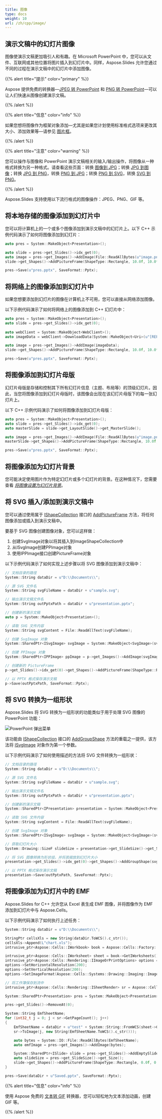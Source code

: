 ```yaml
---
title: 图像
type: docs
weight: 10
url: /zh/cpp/image/
---
```



## **演示文稿中的幻灯片图像**

图像使演示文稿更加吸引人和有趣。在 Microsoft PowerPoint 中，您可以从文件、互联网或其他位置将图片插入到幻灯片中。同样，Aspose.Slides 允许您通过不同的过程在演示文稿中的幻灯片中添加图像。

{{% alert title="提示" color="primary" %}} 

Aspose 提供免费的转换器—[JPEG 转 PowerPoint](https://products.aspose.app/slides/import/jpg-to-ppt) 和 [PNG 转 PowerPoint](https://products.aspose.app/slides/import/png-to-ppt)—可以让人们快速从图像创建演示文稿。

{{% /alert %}} 

{{% alert title="信息" color="info" %}}

如果您想将图像作为框架对象添加—尤其是如果您计划使用标准格式选项来更改其大小、添加效果等—请参见 [图片框](/slides/zh/cpp/picture-frame/)。 

{{% /alert %}} 

{{% alert title="注意" color="warning" %}}

您可以操作与图像和 PowerPoint 演示文稿相关的输入/输出操作，将图像从一种格式转换为另一种格式。请查看这些页面：转换 [图像到 JPG](https://products.aspose.com/slides/cpp/conversion/image-to-jpg/)；转换 [JPG 到图像](https://products.aspose.com/slides/cpp/conversion/jpg-to-image/)；转换 [JPG 到 PNG](https://products.aspose.com/slides/cpp/conversion/jpg-to-png/)，转换 [PNG 到 JPG](https://products.aspose.com/slides/cpp/conversion/png-to-jpg/)；转换 [PNG 到 SVG](https://products.aspose.com/slides/cpp/conversion/png-to-svg/)，转换 [SVG 到 PNG](https://products.aspose.com/slides/cpp/conversion/svg-to-png/)。

{{% /alert %}}

Aspose.Slides 支持使用以下流行格式的图像操作：JPEG、PNG、GIF 等。

## **将本地存储的图像添加到幻灯片中**

您可以将计算机上的一个或多个图像添加到演示文稿中的幻灯片上。以下 C++ 示例代码演示了如何将图像添加到幻灯片：

``` cpp
auto pres = System::MakeObject<Presentation>();

auto slide = pres->get_Slides()->idx_get(0);
auto image = pres->get_Images()->AddImage(File::ReadAllBytes(u"image.png"));
slide->get_Shapes()->AddPictureFrame(ShapeType::Rectangle, 10.0f, 10.0f, 100.0f, 100.0f, image);

pres->Save(u"pres.pptx", SaveFormat::Pptx);
```

## **将网络上的图像添加到幻灯片中**

如果您想要添加到幻灯片的图像在计算机上不可用，您可以直接从网络添加图像。

以下示例代码演示了如何将网络上的图像添加到 C++ 幻灯片中：

``` cpp
auto pres = System::MakeObject<Presentation>();
auto slide = pres->get_Slides()->idx_get(0);
    
auto webClient = System::MakeObject<WebClient>();
auto imageData = webClient->DownloadData(System::MakeObject<Uri>(u"[REPLACE WITH URL]"));

auto image = pres->get_Images()->AddImage(imageData);
slide->get_Shapes()->AddPictureFrame(ShapeType::Rectangle, 10.0f, 10.0f, 100.0f, 100.0f, image);

pres->Save(u"pres.pptx", SaveFormat::Pptx);
```

## **将图像添加到幻灯片母版**

幻灯片母版是存储和控制其下所有幻灯片信息（主题、布局等）的顶级幻灯片。因此，当您将图像添加到幻灯片母版时，该图像会出现在该幻灯片母版下的每一张幻灯片上。

以下 C++ 示例代码演示了如何将图像添加到幻灯片母版：

``` cpp
auto pres = System::MakeObject<Presentation>();
auto slide = pres->get_Slides()->idx_get(0);
auto masterSlide = slide->get_LayoutSlide()->get_MasterSlide();

auto image = pres->get_Images()->AddImage(File::ReadAllBytes(u"image.png"));
masterSlide->get_Shapes()->AddPictureFrame(ShapeType::Rectangle, 10.0f, 10.0f, 100.0f, 100.0f, image);

pres->Save(u"pres.pptx", SaveFormat::Pptx);
```

## **将图像添加为幻灯片背景**

您可能决定使用图片作为特定幻灯片或多个幻灯片的背景。在这种情况下，您需要查看 *[将图像设置为幻灯片背景](https://docs.aspose.com/slides/cpp/presentation-background/#setting-images-as-background-for-slides)*。

## **将 SVG 插入/添加到演示文稿中**
您可以通过使用属于 [IShapeCollection](https://reference.aspose.com/slides/cpp/class/aspose.slides.i_shape_collection) 接口的 [AddPictureFrame](https://reference.aspose.com/slides/cpp/class/aspose.slides.i_shape_collection#ab55ae8c24dd32665637725a26ca1c1a9) 方法，将任何图像添加或插入到演示文稿中。

要基于 SVG 图像创建图像对象，您可以这样做：

1. 创建SvgImage对象以将其插入到ImageShapeCollection中
2. 从ISvgImage创建PPImage对象
3. 使用IPPImage接口创建PictureFrame对象

以下示例代码演示了如何实现上述步骤以将 SVG 图像添加到演示文稿中：
``` cpp 
// 文档目录的路径
System::String dataDir = u"D:\\Documents\\";

// 源 SVG 文件名
System::String svgFileName = dataDir + u"sample.svg";

// 输出演示文稿文件名
System::String outPptxPath = dataDir + u"presentation.pptx";

// 创建新的演示文稿
auto p = System::MakeObject<Presentation>();

// 读取 SVG 文件内容
System::String svgContent = File::ReadAllText(svgFileName);

// 创建 SvgImage 对象
System::SharedPtr<ISvgImage> svgImage = System::MakeObject<SvgImage>(svgContent);

// 创建 PPImage 对象
System::SharedPtr<IPPImage> ppImage = p->get_Images()->AddImage(svgImage);

// 创建新的 PictureFrame 
p->get_Slides()->idx_get(0)->get_Shapes()->AddPictureFrame(ShapeType::Rectangle, 200.0f, 100.0f, static_cast<float>(ppImage->get_Width()), static_cast<float>(ppImage->get_Height()), ppImage);

// 以 PPTX 格式保存演示文稿
p->Save(outPptxPath, SaveFormat::Pptx);
```

## **将 SVG 转换为一组形状**
Aspose.Slides 将 SVG 转换为一组形状的功能类似于用于处理 SVG 图像的 PowerPoint 功能：

![PowerPoint 弹出菜单](img_01_01.png)

该功能由 [IShapeCollection](https://reference.aspose.com/slides/cpp/class/aspose.slides.i_shape_collection) 接口的 [AddGroupShape](https://reference.aspose.com/slides/cpp/class/aspose.slides.i_shape_collection#a07def8851fe87a8f73a1621d2375d13b) 方法的重载之一提供，该方法将 [ISvgImage](https://reference.aspose.com/slides/cpp/class/aspose.slides.i_svg_image) 对象作为第一个参数。

以下示例代码演示了如何使用描述的方法将 SVG 文件转换为一组形状：

``` cpp 
// 文档目录的路径
System::String dataDir = u"D:\\Documents\\";

// 源 SVG 文件名
System::String svgFileName = dataDir + u"sample.svg";

// 输出演示文稿文件名
System::String outPptxPath = dataDir + u"presentation.pptx";

// 创建新的演示文稿
System::SharedPtr<IPresentation> presentation = System::MakeObject<Presentation>();

// 读取 SVG 文件内容
System::String svgContent = File::ReadAllText(svgFileName);

// 创建 SvgImage 对象
System::SharedPtr<ISvgImage> svgImage = System::MakeObject<SvgImage>(svgContent);

// 获取幻灯片大小
System::Drawing::SizeF slideSize = presentation->get_SlideSize()->get_Size();

// 将 SVG 图像转换为形状组，并将其缩放到幻灯片大小
presentation->get_Slides()->idx_get(0)->get_Shapes()->AddGroupShape(svgImage, 0.f, 0.f, slideSize.get_Width(), slideSize.get_Height());

// 以 PPTX 格式保存演示文稿
presentation->Save(outPptxPath, SaveFormat::Pptx);
```

## **将图像添加为幻灯片中的 EMF**
Aspose.Slides for C++ 允许您从 Excel 表生成 EMF 图像，并将图像作为 EMF 添加到幻灯片中与 Aspose.Cells。

以下示例代码演示了如何执行上述任务：

``` cpp 
System::String dataDir = u"D:\\Documents\\";

StringPtr cellsXls = new String(dataDir.ToWCS().c_str());
cellsXls->Append(L"chart.xls");
intrusive_ptr<Aspose::Cells::IWorkbook> book = Aspose::Cells::Factory::CreateIWorkbook(cellsXls);

intrusive_ptr<Aspose::Cells::IWorksheet> sheet = book->GetIWorksheets()->GetObjectByIndex(0);
intrusive_ptr<Aspose::Cells::Rendering::IImageOrPrintOptions> options = Aspose::Cells::Factory::CreateIImageOrPrintOptions();
options->SetHorizontalResolution(200);
options->SetVerticalResolution(200);
options->SetImageFormat(Aspose::Cells::Systems::Drawing::Imaging::ImageFormat::GetEmf());

// 将工作簿保存到流中
intrusive_ptr<Aspose::Cells::Rendering::ISheetRender> sr = Aspose::Cells::Factory::CreateISheetRender(sheet, options);

System::SharedPtr<Presentation> pres = System::MakeObject<Presentation>();

pres->get_Slides()->RemoveAt(0);

System::String EmfSheetName;
for (int32_t j = 0; j < sr->GetPageCount(); j++)
{
    EmfSheetName = dataDir + u"test" + System::String::FromWCS(sheet->GetName()->value()) + u" Page" + (j + 1) + u".out.emf";
    sr->ToImage(j, new String(EmfSheetName.ToWCS().c_str()));

    auto bytes = System::IO::File::ReadAllBytes(EmfSheetName);
    auto emfImage = pres->get_Images()->AddImage(bytes);

    System::SharedPtr<ISlide> slide = pres->get_Slides()->AddEmptySlide(pres->get_LayoutSlides()->GetByType(SlideLayoutType::Blank));
    auto slideSize = pres->get_SlideSize()->get_Size();
    slide->get_Shapes()->AddPictureFrame(ShapeType::Rectangle, 0.0f, 0.0f, slideSize.get_Width(), slideSize.get_Height(), emfImage);
}

pres->Save(dataDir + u"Saved.pptx", SaveFormat::Pptx);
```

{{% alert title="信息" color="info" %}}

使用 Aspose 免费的 [文本转 GIF](https://products.aspose.app/slides/text-to-gif) 转换器，您可以轻松地为文本添加动画，创建 GIF 等。

{{% /alert %}}